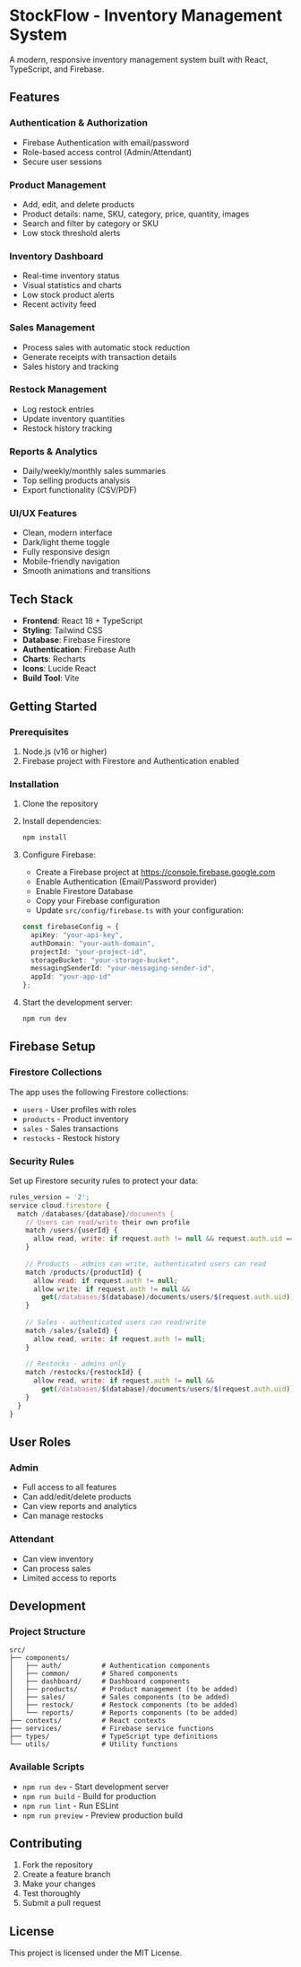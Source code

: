 # StockFlow - Inventory Management System

A modern, responsive inventory management system built with React, TypeScript, and Firebase.

## Features

### Authentication & Authorization
- Firebase Authentication with email/password
- Role-based access control (Admin/Attendant)
- Secure user sessions

### Product Management
- Add, edit, and delete products
- Product details: name, SKU, category, price, quantity, images
- Search and filter by category or SKU
- Low stock threshold alerts

### Inventory Dashboard
- Real-time inventory status
- Visual statistics and charts
- Low stock product alerts
- Recent activity feed

### Sales Management
- Process sales with automatic stock reduction
- Generate receipts with transaction details
- Sales history and tracking

### Restock Management
- Log restock entries
- Update inventory quantities
- Restock history tracking

### Reports & Analytics
- Daily/weekly/monthly sales summaries
- Top selling products analysis
- Export functionality (CSV/PDF)

### UI/UX Features
- Clean, modern interface
- Dark/light theme toggle
- Fully responsive design
- Mobile-friendly navigation
- Smooth animations and transitions

## Tech Stack

- **Frontend**: React 18 + TypeScript
- **Styling**: Tailwind CSS
- **Database**: Firebase Firestore
- **Authentication**: Firebase Auth
- **Charts**: Recharts
- **Icons**: Lucide React
- **Build Tool**: Vite

## Getting Started

### Prerequisites

1. Node.js (v16 or higher)
2. Firebase project with Firestore and Authentication enabled

### Installation

1. Clone the repository
2. Install dependencies:
   ```bash
   npm install
   ```

3. Configure Firebase:
   - Create a Firebase project at https://console.firebase.google.com
   - Enable Authentication (Email/Password provider)
   - Enable Firestore Database
   - Copy your Firebase configuration
   - Update `src/config/firebase.ts` with your configuration:

   ```typescript
   const firebaseConfig = {
     apiKey: "your-api-key",
     authDomain: "your-auth-domain",
     projectId: "your-project-id",
     storageBucket: "your-storage-bucket",
     messagingSenderId: "your-messaging-sender-id",
     appId: "your-app-id"
   };
   ```

4. Start the development server:
   ```bash
   npm run dev
   ```

## Firebase Setup

### Firestore Collections

The app uses the following Firestore collections:

- `users` - User profiles with roles
- `products` - Product inventory
- `sales` - Sales transactions
- `restocks` - Restock history

### Security Rules

Set up Firestore security rules to protect your data:

```javascript
rules_version = '2';
service cloud.firestore {
  match /databases/{database}/documents {
    // Users can read/write their own profile
    match /users/{userId} {
      allow read, write: if request.auth != null && request.auth.uid == userId;
    }
    
    // Products - admins can write, authenticated users can read
    match /products/{productId} {
      allow read: if request.auth != null;
      allow write: if request.auth != null && 
        get(/databases/$(database)/documents/users/$(request.auth.uid)).data.role == 'admin';
    }
    
    // Sales - authenticated users can read/write
    match /sales/{saleId} {
      allow read, write: if request.auth != null;
    }
    
    // Restocks - admins only
    match /restocks/{restockId} {
      allow read, write: if request.auth != null && 
        get(/databases/$(database)/documents/users/$(request.auth.uid)).data.role == 'admin';
    }
  }
}
```

## User Roles

### Admin
- Full access to all features
- Can add/edit/delete products
- Can view reports and analytics
- Can manage restocks

### Attendant
- Can view inventory
- Can process sales
- Limited access to reports

## Development

### Project Structure

```
src/
├── components/
│   ├── auth/          # Authentication components
│   ├── common/        # Shared components
│   ├── dashboard/     # Dashboard components
│   ├── products/      # Product management (to be added)
│   ├── sales/         # Sales components (to be added)
│   ├── restock/       # Restock components (to be added)
│   └── reports/       # Reports components (to be added)
├── contexts/          # React contexts
├── services/          # Firebase service functions
├── types/             # TypeScript type definitions
└── utils/             # Utility functions
```

### Available Scripts

- `npm run dev` - Start development server
- `npm run build` - Build for production
- `npm run lint` - Run ESLint
- `npm run preview` - Preview production build

## Contributing

1. Fork the repository
2. Create a feature branch
3. Make your changes
4. Test thoroughly
5. Submit a pull request

## License

This project is licensed under the MIT License.